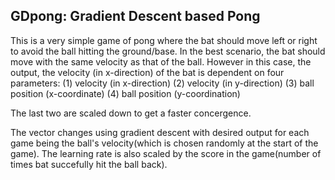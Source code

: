 ## GDpong: Gradient Descent based Pong

This is a very simple game of pong where the bat should move left or right to avoid the ball hitting the ground/base. In the best scenario, the bat should move with the same velocity as that of the ball.
However in this case, the output, the velocity (in x-direction) of the bat is dependent on four parameters: 
(1) velocity (in x-direction) 
(2) velocity (in y-direction) 
(3) ball position (x-coordinate) 
(4) ball position (y-coordination)

The last two are scaled down to get a faster concergence.

The vector changes using gradient descent with desired output for each game being the ball's velocity(which is chosen randomly at the start of the game). The learning rate is also scaled by the score in the game(number of times bat succefully hit the ball back).